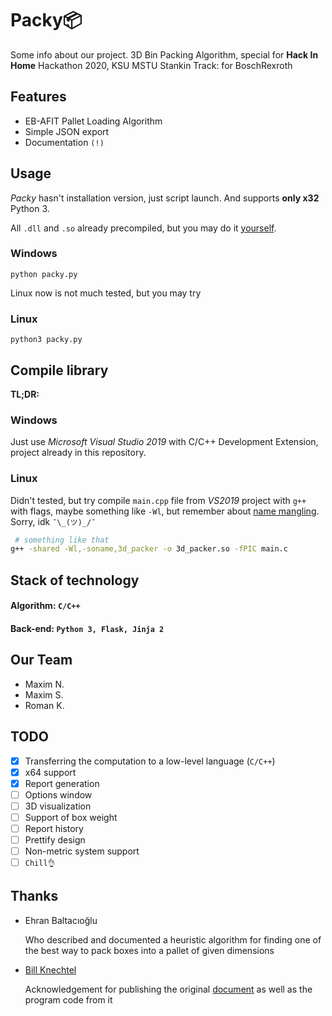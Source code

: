 # Packy📦

Some info about our project.
3D Bin Packing Algorithm, special for **Hack In Home** Hackathon 2020, KSU MSTU Stankin
Track: for BoschRexroth


## Features

- EB-AFIT Pallet Loading Algorithm
- Simple JSON export
- Documentation `(!)`

## Usage

*Packy* hasn't installation version, just script launch. And supports **only x32** Python 3.

All `.dll` and `.so` already precompiled, but you may do it [yourself](#compile-library).

### Windows

```
python packy.py
```

Linux now is not much tested, but you may try

### Linux

```
python3 packy.py
```

## Compile library

**TL;DR:**

### Windows

Just use *Microsoft Visual Studio 2019* with C/C++ Development Extension, project already in this repository. 

### Linux

Didn't tested, but try compile `main.cpp` file from *VS2019* project with `g++` with flags, maybe something like `-Wl`, but remember about [name mangling](https://en.wikipedia.org/wiki/Name_mangling). Sorry, idk `¯\_(ツ)_/¯`

```bash
 # something like that
g++ -shared -Wl,-soname,3d_packer -o 3d_packer.so -fPIC main.c
```

## Stack of technology

#### Algorithm: `C/C++`

#### Back-end: `Python 3, Flask, Jinja 2`

## Our Team

- Maxim N.
- Maxim S.
- Roman K.

## TODO

- [x] Transferring the computation to a low-level language (`C/C++`)
- [x] x64 support
- [x] Report generation
- [ ] Options window
- [ ] 3D visualization
- [ ] Support of box weight
- [ ] Report history
- [ ] Prettify design
- [ ] Non-metric system support
- [ ] `Chill👌`

Thanks
------

- Ehran Baltacıoğlu

  Who described and documented a heuristic algorithm for finding one of the best way to pack boxes into a pallet of given dimensions

- [Bill Knechtel](https://github.com/wknechtel/3d-bin-pack)

  Acknowledgement for publishing the original [document](doc/AirForceBinPacking.pdf) as well as the program code from it

